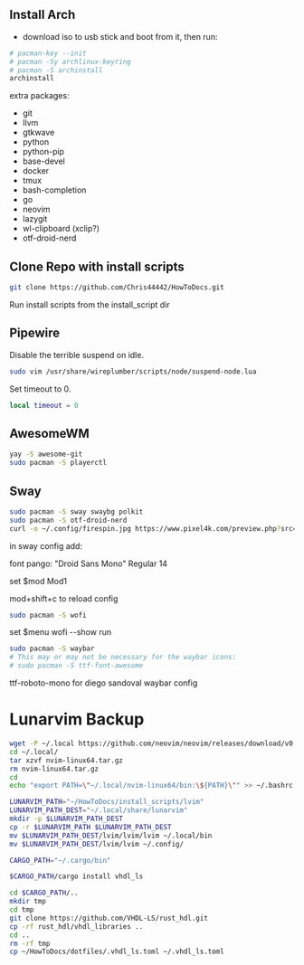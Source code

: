 ## Install Arch

- download iso to usb stick and boot from it, then run:

```bash
# pacman-key --init
# pacman -Sy archlinux-keyring
# pacman -S archinstall
archinstall
```

extra packages:
- git
- llvm
- gtkwave
- python
- python-pip
- base-devel
- docker
- tmux
- bash-completion
- go
- neovim
- lazygit
- wl-clipboard (xclip?)
- otf-droid-nerd

## Clone Repo with install scripts

```bash
git clone https://github.com/Chris44442/HowToDocs.git
```

Run install scripts from the install_script dir

## Pipewire

Disable the terrible suspend on idle.

```bash
sudo vim /usr/share/wireplumber/scripts/node/suspend-node.lua
```

Set timeout to 0.

```lua
local timeout = 0
```

## AwesomeWM

```bash
yay -S awesome-git
sudo pacman -S playerctl
```

## Sway


```bash
sudo pacman -S sway swaybg polkit
sudo pacman -S otf-droid-nerd
curl -o ~/.config/firespin.jpg https://www.pixel4k.com/preview.php?src=https://www.pixel4k.com/wp-content/uploads/2020/01/firespin-4k-mq-3840x2160-1.jpg
```

in sway config add:

font pango: "Droid Sans Mono" Regular 14

set $mod Mod1


mod+shift+c to reload config


```bash
sudo pacman -S wofi
```

set $menu wofi --show run

```bash
sudo pacman -S waybar
# This may or may not be necessary for the waybar icons:
# sudo pacman -S ttf-font-awesome
```

ttf-roboto-mono for diego sandoval waybar config


# Lunarvim Backup

```bash
wget -P ~/.local https://github.com/neovim/neovim/releases/download/v0.9.5/nvim-linux64.tar.gz
cd ~/.local/
tar xzvf nvim-linux64.tar.gz
rm nvim-linux64.tar.gz
cd
echo "export PATH=\"~/.local/nvim-linux64/bin:\${PATH}\"" >> ~/.bashrc

LUNARVIM_PATH="~/HowToDocs/install_scripts/lvim"
LUNARVIM_PATH_DEST="~/.local/share/lunarvim"
mkdir -p $LUNARVIM_PATH_DEST
cp -r $LUNARVIM_PATH $LUNARVIM_PATH_DEST
mv $LUNARVIM_PATH_DEST/lvim/lvim/lvim ~/.local/bin
mv $LUNARVIM_PATH_DEST/lvim/lvim ~/.config/
```

```bash
CARGO_PATH="~/.cargo/bin"

$CARGO_PATH/cargo install vhdl_ls

cd $CARGO_PATH/..
mkdir tmp
cd tmp
git clone https://github.com/VHDL-LS/rust_hdl.git
cp -rf rust_hdl/vhdl_libraries ..
cd ..
rm -rf tmp
cp ~/HowToDocs/dotfiles/.vhdl_ls.toml ~/.vhdl_ls.toml
```
